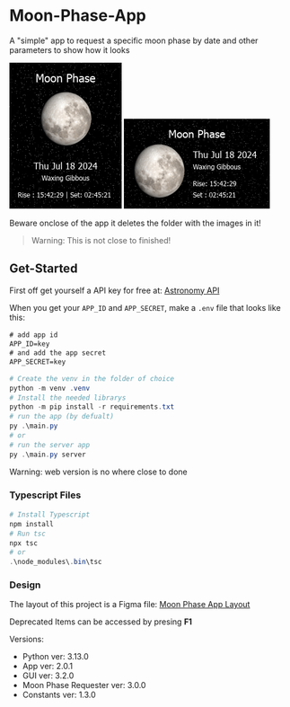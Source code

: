 # Moon-Phase-App

A "simple" app to request a specific moon phase by date and other parameters to show how it looks

![Demo 200x260](assets/images/demo_200x260.png "Demo_200x260")
![Demo 260x160](assets/images/demo_260x160.png "Demo_260x160")

Beware onclose of the app it deletes the folder with the images in it!

> Warning: This is not close to finished!

## Get-Started

First off get yourself a API key for free at: [Astronomy API](https://docs.astronomyapi.com/)

When you get your `APP_ID` and `APP_SECRET`, make a `.env` file that looks like this:

```properties
# add app id
APP_ID=key
# and add the app secret
APP_SECRET=key
```

```PowerShell
# Create the venv in the folder of choice
python -m venv .venv
# Install the needed librarys
python -m pip install -r requirements.txt
# run the app (by defualt)
py .\main.py
# or
# run the server app
py .\main.py server
```

Warning: web version is no where close to done

### Typescript Files

```Powershell
# Install Typescript
npm install
# Run tsc
npx tsc
# or
.\node_modules\.bin\tsc
```

### Design

The layout of this project is a Figma file:
[Moon Phase App Layout](https://www.figma.com/design/45IkxmpJ02QLcfx7dg3Ve6/Moon-Phase-App?node-id=0-1&t=NAOEOGGjnye4eSVL-1)

Deprecated Items can be accessed by presing **F1**

Versions:

- Python ver: 3.13.0
- App ver: 2.0.1
- GUI ver: 3.2.0
- Moon Phase Requester ver: 3.0.0
- Constants ver: 1.3.0
